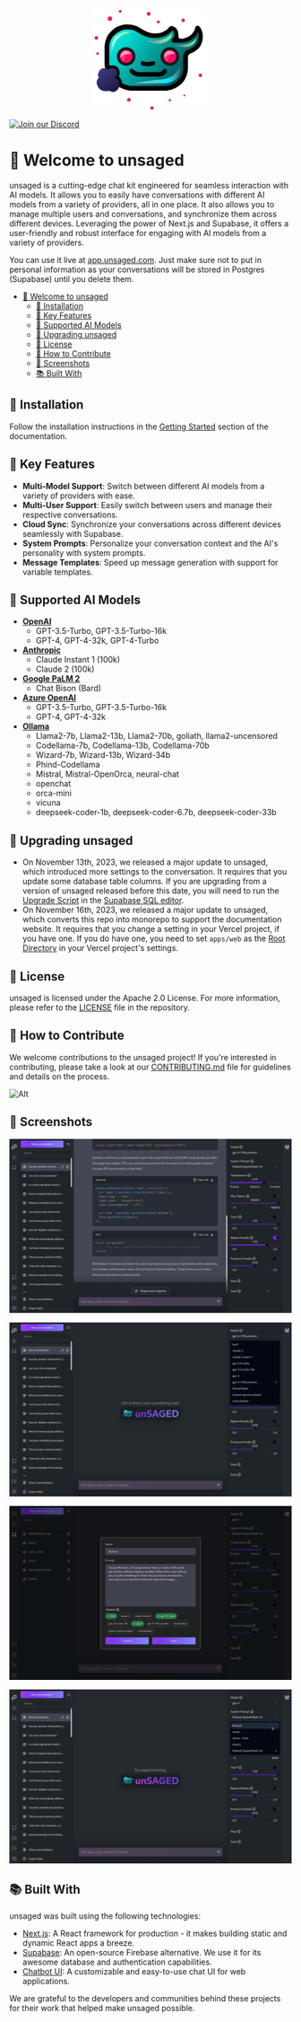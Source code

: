 <p align="center">
    <img src="./apps/web/public/icon-256.svg" alt="unsaged logo" width="200px">
</p>

[![Join our Discord](https://discordapp.com/api/guilds/1124558062171209771/widget.png?style=banner2)](https://discord.gg/rMH2acSEzq)

# 🎉 Welcome to unsaged

unsaged is a cutting-edge chat kit engineered for seamless interaction with AI models. It allows you to easily have conversations with different AI models from a variety of providers, all in one place. It also allows you to manage multiple users and conversations, and synchronize them across different devices.
Leveraging the power of Next.js and Supabase, it offers a user-friendly and robust interface for engaging with AI models from a variety of providers.

You can use it live at [app.unsaged.com](https://app.unsaged.com). Just make sure not to put in personal information as your conversations will be stored in Postgres (Supabase) until you delete them.

- [🎉 Welcome to unsaged](#-welcome-to-unsaged)
  - [🚧 Installation](#-installation)
  - [🌟 Key Features](#-key-features)
  - [🤖 Supported AI Models](#-supported-ai-models)
  - [🚀 Upgrading unsaged](#-upgrading-unsaged)
  - [📝 License](#-license)
  - [🤝 How to Contribute](#-how-to-contribute)
  - [📸 Screenshots](#-screenshots)
  - [📚 Built With](#-built-with)

## 🚧 Installation

Follow the installation instructions in the [Getting Started](https://unsaged.com/docs/getting-started/installation) section of the documentation.

## 🌟 Key Features

- **Multi-Model Support**: Switch between different AI models from a variety of providers with ease.
- **Multi-User Support**: Easily switch between users and manage their respective conversations.
- **Cloud Sync**: Synchronize your conversations across different devices seamlessly with Supabase.
- **System Prompts**: Personalize your conversation context and the AI's personality with system prompts.
- **Message Templates**: Speed up message generation with support for variable templates.

## 🤖 Supported AI Models

- **[OpenAI](https://openai.com/)**
  - GPT-3.5-Turbo, GPT-3.5-Turbo-16k
  - GPT-4, GPT-4-32k, GPT-4-Turbo
- **[Anthropic](https://www.anthropic.com/)**
  - Claude Instant 1 (100k)
  - Claude 2 (100k)
- **[Google PaLM 2](https://developers.generativeai.google/products/palm)**
  - Chat Bison (Bard)
- **[Azure OpenAI](https://azure.microsoft.com/en-us/products/ai-services/openai-service)**
  - GPT-3.5-Turbo, GPT-3.5-Turbo-16k
  - GPT-4, GPT-4-32k
- **[Ollama](https://github.com/jmorganca/ollama)**
  - Llama2-7b, Llama2-13b, Llama2-70b, goliath, llama2-uncensored
  - Codellama-7b, Codellama-13b, Codellama-70b
  - Wizard-7b, Wizard-13b, Wizard-34b
  - Phind-Codellama
  - Mistral, Mistral-OpenOrca, neural-chat
  - openchat
  - orca-mini
  - vicuna
  - deepseek-coder-1b, deepseek-coder-6.7b, deepseek-coder-33b

## 🚀 Upgrading unsaged

- On November 13th, 2023, we released a major update to unsaged, which introduced more settings to the conversation. It requires that you update some database table columns. If you are upgrading from a version of unsaged released before this date, you will need to run the [Upgrade Script](./apps/web/db/UpgradeScript.sql) in the [Supabase SQL editor](https://app.supabase.com/project/_/sql).
- On November 16th, 2023, we released a major update to unsaged, which converts this repo into monorepo to support the documentation website. It requires that you change a setting in your Vercel project, if you have one. If you do have one, you need to set `apps/web` as the [Root Directory](https://vercel.com/docs/deployments/configure-a-build#root-directory) in your Vercel project's settings.

## 📝 License

unsaged is licensed under the Apache 2.0 License. For more information, please refer to the [LICENSE](./LICENSE) file in the repository.

## 🤝 How to Contribute

We welcome contributions to the unsaged project! If you're interested in contributing, please take a look at our [CONTRIBUTING.md](./CONTRIBUTING.md) file for guidelines and details on the process.

![Alt](https://repobeats.axiom.co/api/embed/2c05c0cd48aef8736ac7e34523691c1bfa08b835.svg 'Repobeats analytics image')

## 📸 Screenshots

![Screenshot-1](./apps/web/public/screenshots/screenshot-1.png)

![Screenshot-2](./apps/web/public/screenshots/screenshot-2.png)

![Screenshot-4](./apps/web/public/screenshots/screenshot-4.png)

![Screenshot-5](./apps/web/public/screenshots/screenshot-5.png)

## 📚 Built With

unsaged was built using the following technologies:

- [Next.js](https://nextjs.org/): A React framework for production - it makes building static and dynamic React apps a breeze.
- [Supabase](https://supabase.io/): An open-source Firebase alternative. We use it for its awesome database and authentication capabilities.
- [Chatbot UI](https://github.com/mckaywrigley/chatbot-ui): A customizable and easy-to-use chat UI for web applications.

We are grateful to the developers and communities behind these projects for their work that helped make unsaged possible.
